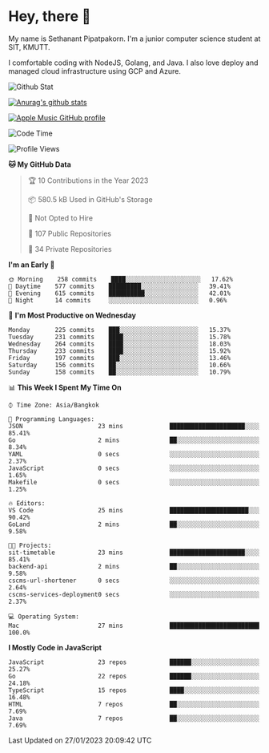 # Hey, there 🙌
My name is Sethanant Pipatpakorn. I'm a junior computer science student at SIT, KMUTT.

I comfortable coding with NodeJS, Golang, and Java. I also love deploy and managed cloud infrastructure using GCP and Azure.

![Github Stat](https://github-profile-summary-cards.vercel.app/api/cards/profile-details?username=thetkpark&theme=dracula)

[![Anurag's github stats](https://github-readme-stats.vercel.app/api?username=thetkpark&count_private=true&show_icons=true&theme=tokyonight)](https://github.com/anuraghazra/github-readme-stats)

[![Apple Music GitHub profile](https://apple-music-github-profile.rayriffy.com/theme/light.svg?uid=000347.6120fcbefcb74cd59d65c108cc315787.1333)](https://github.com/rayriffy/apple-music-github-profile)

<!--START_SECTION:waka-->
![Code Time](http://img.shields.io/badge/Code%20Time-961%20hrs%205%20mins-blue)

![Profile Views](http://img.shields.io/badge/Profile%20Views-0-blue)

**🐱 My GitHub Data** 

> 🏆 10 Contributions in the Year 2023
 > 
> 📦 580.5 kB Used in GitHub's Storage 
 > 
> 🚫 Not Opted to Hire
 > 
> 📜 107 Public Repositories 
 > 
> 🔑 34 Private Repositories  
 > 
**I'm an Early 🐤** 

```text
🌞 Morning    258 commits    ████░░░░░░░░░░░░░░░░░░░░░   17.62% 
🌆 Daytime    577 commits    █████████░░░░░░░░░░░░░░░░   39.41% 
🌃 Evening    615 commits    ██████████░░░░░░░░░░░░░░░   42.01% 
🌙 Night      14 commits     ░░░░░░░░░░░░░░░░░░░░░░░░░   0.96%

```
📅 **I'm Most Productive on Wednesday** 

```text
Monday       225 commits    ███░░░░░░░░░░░░░░░░░░░░░░   15.37% 
Tuesday      231 commits    ████░░░░░░░░░░░░░░░░░░░░░   15.78% 
Wednesday    264 commits    ████░░░░░░░░░░░░░░░░░░░░░   18.03% 
Thursday     233 commits    ████░░░░░░░░░░░░░░░░░░░░░   15.92% 
Friday       197 commits    ███░░░░░░░░░░░░░░░░░░░░░░   13.46% 
Saturday     156 commits    ██░░░░░░░░░░░░░░░░░░░░░░░   10.66% 
Sunday       158 commits    ██░░░░░░░░░░░░░░░░░░░░░░░   10.79%

```


📊 **This Week I Spent My Time On** 

```text
⌚︎ Time Zone: Asia/Bangkok

💬 Programming Languages: 
JSON                     23 mins             █████████████████████░░░░   85.41% 
Go                       2 mins              ██░░░░░░░░░░░░░░░░░░░░░░░   8.34% 
YAML                     0 secs              ░░░░░░░░░░░░░░░░░░░░░░░░░   2.37% 
JavaScript               0 secs              ░░░░░░░░░░░░░░░░░░░░░░░░░   1.65% 
Makefile                 0 secs              ░░░░░░░░░░░░░░░░░░░░░░░░░   1.25%

🔥 Editors: 
VS Code                  25 mins             ██████████████████████░░░   90.42% 
GoLand                   2 mins              ██░░░░░░░░░░░░░░░░░░░░░░░   9.58%

🐱‍💻 Projects: 
sit-timetable            23 mins             █████████████████████░░░░   85.41% 
backend-api              2 mins              ██░░░░░░░░░░░░░░░░░░░░░░░   9.58% 
cscms-url-shortener      0 secs              ░░░░░░░░░░░░░░░░░░░░░░░░░   2.64% 
cscms-services-deployment0 secs              ░░░░░░░░░░░░░░░░░░░░░░░░░   2.37%

💻 Operating System: 
Mac                      27 mins             █████████████████████████   100.0%

```

**I Mostly Code in JavaScript** 

```text
JavaScript               23 repos            ██████░░░░░░░░░░░░░░░░░░░   25.27% 
Go                       22 repos            ██████░░░░░░░░░░░░░░░░░░░   24.18% 
TypeScript               15 repos            ████░░░░░░░░░░░░░░░░░░░░░   16.48% 
HTML                     7 repos             ██░░░░░░░░░░░░░░░░░░░░░░░   7.69% 
Java                     7 repos             ██░░░░░░░░░░░░░░░░░░░░░░░   7.69%

```



 Last Updated on 27/01/2023 20:09:42 UTC
<!--END_SECTION:waka-->
